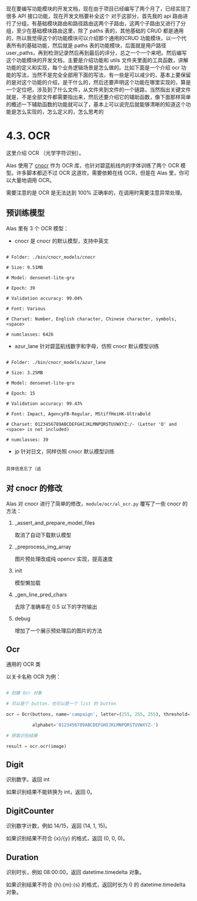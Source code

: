 现在要编写功能模块的开发文档，现在由于项目已经编写了两个月了，已经实现了很多 API 接口功能，现在开发文档要补全这个
对于这部分，首先我的 api 路由进行了分组，有基础模块路由和路径路由这两个子路由，这两个子路由又进行了分组，至少在基础模块路由这里，除了 paths 表的，其他基础的 CRUD 都是通用的，所以我觉得这个的功能模块可以介绍那个通用的CRUD 功能模块，以一个代表所有的基础功能，然后就是 paths 表的功能模块，后面就是用户路径 user_paths，再到检测记录然后再到最后的评分，总之一个一个来吧。然后编写这个功能模块的开发文档，主要是介绍功能和 utils 文件夹里面的工具函数，讲解功能的定义和实现，每个业务逻辑场景是怎么做的。比如下面是一个介绍 ocr 功能的写法，当然不是完全全部用下面的写法，有一些是可以减少的，基本上要保留的是对这个功能的介绍，是干什么的，然后还要声明这个功能在哪里实现的，算是一个定位吧，涉及到了什么文件，从文件夹到文件的一个链路，当然指出关键文件就是，不是全部文件都需要指出来，然后还要介绍它的辅助函数，像下面那样简单的概述一下辅助函数的功能就可以了，基本上可以说完后就能够清晰的知道这个功能是怎么实现的，怎么定义的，怎么思考的

# 4.3. OCR

这里介绍 OCR （光学字符识别）。

Alas 使用了 [cnocr](https://github.com/breezedeus/cnocr) 作为 OCR 库，也针对碧蓝航线内的字体训练了两个 OCR 模型。许多脚本都迈不过 OCR 这道坎，需要依赖在线 OCR，但是在 Alas 里，你可以大量地调用 OCR。

需要注意的是 OCR 是无法达到 100% 正确率的，在调用时需要注意异常处理。

## 预训练模型

Alas 里有 3 个 OCR 模型：

- cnocr  是 cnocr 的默认模型，支持中英文

```

# Folder: ./bin/cnocr_models/cnocr

# Size: 9.51MB

# Model: densenet-lite-gru

# Epoch: 39

# Validation accuracy: 99.04%

# Font: Various

# Charset: Number, English character, Chinese character, symbols, <space>

# numclasses: 6426

```

- azur_lane 针对碧蓝航线数字和字母，仿照 cnocr 默认模型训练

```

# Folder: ./bin/cnocr_models/azur_lane

# Size: 3.25MB

# Model: densenet-lite-gru

# Epoch: 15

# Validation accuracy: 99.43%

# Font: Impact, AgencyFB-Regular, MStiffHeiHK-UltraBold

# Charset: 0123456789ABCDEFGHIJKLMNPQRSTUVWXYZ:/- (Letter 'O' and <space> is not included)

# numclasses: 39

```

- jp 针对日文，同样仿照 cnocr 默认模型训练

```

具体信息忘了（逃

```

## 对 cnocr 的修改

Alas 对 cnocr 进行了简单的修改，`module/ocr/al_ocr.py` 覆写了一些 cnocr 的方法：

1. _assert_and_prepare_model_files

   取消了自动下载默认模型

2. _preprocess_img_array

   图片预处理改成纯 opencv 实现，提高速度

3. init

   模型懒加载

4. _gen_line_pred_chars

   去除了准确率在 0.5 以下的字符输出

5. debug

   增加了一个展示预处理后的图片的方法

## Ocr

通用的 OCR 类

以关卡名称 OCR 为例：

```python

# 创建 Ocr 对象

# 可以是个 button，也可以是一个 list 的 button

ocr = Ocr(buttons, name='campaign', letter=(255, 255, 255), threshold=128,

          alphabet='0123456789ABCDEFGHIJKLMNPQRSTUVWXYZ-')

# 获取识别结果

result = ocr.ocr(image)

```

## Digit

识别数字。返回 int

如果识别结果不能转换为 int，返回 0。

## DigitCounter

识别数字计数，例如  14/15，返回 (14, 1, 15)。

如果识别结果不符合 {x}/{y} 的格式，返回 (0, 0, 0)。

## Duration

识别时长，例如 08:00:00，返回 datetime.timedelta 对象。

如果识别结果不符合 {h}:{m}:{s} 的格式，返回时长为 0 的 datetime.timedelta 对象。